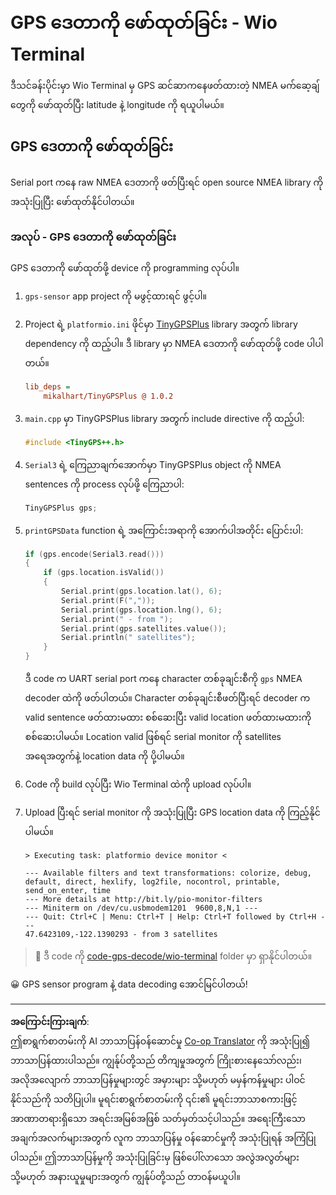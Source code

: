 <!--
CO_OP_TRANSLATOR_METADATA:
{
  "original_hash": "fbbcf96a9b63ccd661db98bbf854bb06",
  "translation_date": "2025-08-28T16:46:38+00:00",
  "source_file": "3-transport/lessons/1-location-tracking/wio-terminal-gps-decode.md",
  "language_code": "my"
}
-->
# GPS ဒေတာကို ဖော်ထုတ်ခြင်း - Wio Terminal

ဒီသင်ခန်းပိုင်းမှာ Wio Terminal မှ GPS ဆင်ဆာကနေဖတ်ထားတဲ့ NMEA မက်ဆေ့ချ်တွေကို ဖော်ထုတ်ပြီး latitude နဲ့ longitude ကို ရယူပါမယ်။

## GPS ဒေတာကို ဖော်ထုတ်ခြင်း

Serial port ကနေ raw NMEA ဒေတာကို ဖတ်ပြီးရင် open source NMEA library ကို အသုံးပြုပြီး ဖော်ထုတ်နိုင်ပါတယ်။

### အလုပ် - GPS ဒေတာကို ဖော်ထုတ်ခြင်း

GPS ဒေတာကို ဖော်ထုတ်ဖို့ device ကို programming လုပ်ပါ။

1. `gps-sensor` app project ကို မဖွင့်ထားရင် ဖွင့်ပါ။

1. Project ရဲ့ `platformio.ini` ဖိုင်မှာ [TinyGPSPlus](https://github.com/mikalhart/TinyGPSPlus) library အတွက် library dependency ကို ထည့်ပါ။ ဒီ library မှာ NMEA ဒေတာကို ဖော်ထုတ်ဖို့ code ပါပါတယ်။

    ```ini
    lib_deps =
        mikalhart/TinyGPSPlus @ 1.0.2
    ```

1. `main.cpp` မှာ TinyGPSPlus library အတွက် include directive ကို ထည့်ပါ:

    ```cpp
    #include <TinyGPS++.h>
    ```

1. `Serial3` ရဲ့ ကြေညာချက်အောက်မှာ TinyGPSPlus object ကို NMEA sentences ကို process လုပ်ဖို့ ကြေညာပါ:

    ```cpp
    TinyGPSPlus gps;
    ```

1. `printGPSData` function ရဲ့ အကြောင်းအရာကို အောက်ပါအတိုင်း ပြောင်းပါ:

    ```cpp
    if (gps.encode(Serial3.read()))
    {
        if (gps.location.isValid())
        {
            Serial.print(gps.location.lat(), 6);
            Serial.print(F(","));
            Serial.print(gps.location.lng(), 6);
            Serial.print(" - from ");
            Serial.print(gps.satellites.value());
            Serial.println(" satellites");
        }
    }
    ```

    ဒီ code က UART serial port ကနေ character တစ်ခုချင်းစီကို `gps` NMEA decoder ထဲကို ဖတ်ပါတယ်။ Character တစ်ခုချင်းစီဖတ်ပြီးရင် decoder က valid sentence ဖတ်ထားမထား စစ်ဆေးပြီး valid location ဖတ်ထားမထားကို စစ်ဆေးပါမယ်။ Location valid ဖြစ်ရင် serial monitor ကို satellites အရေအတွက်နဲ့ location data ကို ပို့ပါမယ်။

1. Code ကို build လုပ်ပြီး Wio Terminal ထဲကို upload လုပ်ပါ။

1. Upload ပြီးရင် serial monitor ကို အသုံးပြုပြီး GPS location data ကို ကြည့်နိုင်ပါမယ်။

    ```output
    > Executing task: platformio device monitor <
    
    --- Available filters and text transformations: colorize, debug, default, direct, hexlify, log2file, nocontrol, printable, send_on_enter, time
    --- More details at http://bit.ly/pio-monitor-filters
    --- Miniterm on /dev/cu.usbmodem1201  9600,8,N,1 ---
    --- Quit: Ctrl+C | Menu: Ctrl+T | Help: Ctrl+T followed by Ctrl+H ---
    47.6423109,-122.1390293 - from 3 satellites
    ```

> 💁 ဒီ code ကို [code-gps-decode/wio-terminal](../../../../../3-transport/lessons/1-location-tracking/code-gps-decode/wio-terminal) folder မှာ ရှာနိုင်ပါတယ်။

😀 GPS sensor program နဲ့ data decoding အောင်မြင်ပါတယ်!

---

**အကြောင်းကြားချက်**:  
ဤစာရွက်စာတမ်းကို AI ဘာသာပြန်ဝန်ဆောင်မှု [Co-op Translator](https://github.com/Azure/co-op-translator) ကို အသုံးပြု၍ ဘာသာပြန်ထားပါသည်။ ကျွန်ုပ်တို့သည် တိကျမှုအတွက် ကြိုးစားနေသော်လည်း၊ အလိုအလျောက် ဘာသာပြန်မှုများတွင် အမှားများ သို့မဟုတ် မမှန်ကန်မှုများ ပါဝင်နိုင်သည်ကို သတိပြုပါ။ မူရင်းစာရွက်စာတမ်းကို ၎င်း၏ မူရင်းဘာသာစကားဖြင့် အာဏာတရားရှိသော အရင်းအမြစ်အဖြစ် သတ်မှတ်သင့်ပါသည်။ အရေးကြီးသော အချက်အလက်များအတွက် လူက ဘာသာပြန်မှု ဝန်ဆောင်မှုကို အသုံးပြုရန် အကြံပြုပါသည်။ ဤဘာသာပြန်မှုကို အသုံးပြုခြင်းမှ ဖြစ်ပေါ်လာသော အလွဲအလွတ်များ သို့မဟုတ် အနားယူမှုများအတွက် ကျွန်ုပ်တို့သည် တာဝန်မယူပါ။